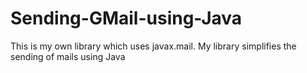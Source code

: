# Sending-GMail-using-Java
This is my own library which uses javax.mail. My library simplifies the sending of mails using Java
